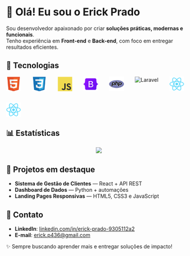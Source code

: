 # 👋 Olá! Eu sou o **Erick Prado**

Sou desenvolvedor apaixonado por criar **soluções práticas, modernas e funcionais**.  
Tenho experiência em **Front-end** e **Back-end**, com foco em entregar resultados eficientes.


## 🧰 Tecnologias

<div style="display:flex; gap:30px; align-items:center; flex-wrap:wrap">
  <img alt="HTML5" height="40" src="https://raw.githubusercontent.com/devicons/devicon/master/icons/html5/html5-original.svg" />
  <img alt="CSS3" height="40" src="https://raw.githubusercontent.com/devicons/devicon/master/icons/css3/css3-original.svg" />
  <img alt="JavaScript" height="40" src="https://raw.githubusercontent.com/devicons/devicon/master/icons/javascript/javascript-original.svg" />
  <img alt="Bootstrap" height="40" src="https://raw.githubusercontent.com/devicons/devicon/master/icons/bootstrap/bootstrap-original.svg" />
  <img alt="PHP" height="40" src="https://raw.githubusercontent.com/devicons/devicon/master/icons/php/php-original.svg" />
  <img alt="Laravel" height="40" src="https://cdn.jsdelivr.net/gh/devicons/devicon/icons/laravel/laravel-original.svg" />
  <img alt="React" height="40" src="https://raw.githubusercontent.com/devicons/devicon/master/icons/react/react-original.svg" />
  <img alt="React Native" height="40" src="https://raw.githubusercontent.com/devicons/devicon/master/icons/react/react-original.svg" />
</div>


## 📊 Estatísticas

<p align="center">
  <img height="160" src="https://github-readme-stats.vercel.app/api?username=erickprado&show_icons=true&theme=transparent&hide_title=true&count_private=true" />
 
</p>


## 🚀 Projetos em destaque

- **Sistema de Gestão de Clientes** — React + API REST  
- **Dashboard de Dados** — Python + automações  
- **Landing Pages Responsivas** — HTML5, CSS3 e JavaScript  


## 📩 Contato

- **LinkedIn**: [linkedin.com/in/erick-prado-9305112a2](https://www.linkedin.com/in/erick-prado-9305112a2/)  
- **E-mail**: [erick.p436@gmail.com](mailto:erick.p436@gmail.com)  


✨ Sempre buscando aprender mais e entregar soluções de impacto!
